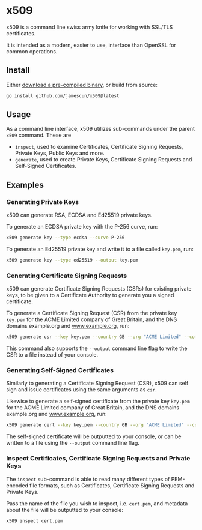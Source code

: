 # x509

x509 is a command line swiss army knife for working with SSL/TLS certificates.

It is intended as a modern, easier to use, interface than OpenSSL for common operations.

## Install

Either [download a pre-compiled binary](https://github.com/jamescun/x509/releases), or build from source:

```sh
go install github.com/jamescun/x509@latest
```

## Usage

As a command line interface, x509 utilizes sub-commands under the parent `x509` command. These are

* `inspect`, used to examine Certificates, Certificate Signing Requests, Private Keys, Public Keys and more.
* `generate`, used to create Private Keys, Certificate Signing Requests and Self-Signed Certificates.

## Examples

### Generating Private Keys

x509 can generate RSA, ECDSA and Ed25519 private keys.

To generate an ECDSA private key with the P-256 curve, run:

```sh
x509 generate key --type ecdsa --curve P-256
```

To generate an Ed25519 private key and write it to a file called `key.pem`, run:

```sh
x509 generate key --type ed25519 --output key.pem
```

### Generating Certificate Signing Requests

x509 can generate Certificate Signing Requests (CSRs) for existing private keys, to be given to a Certificate Authority to generate you a signed certificate.

To generate a Certificate Signing Request (CSR) from the private key `key.pem` for the ACME Limited company of Great Britain, and the DNS domains example.org and www.example.org, run:

```sh
x509 generate csr --key key.pem --country GB --org "ACME Limited" --common-name example.org --dns-name example.org --dns-name www.example.org
```

This command also supports the `--output` command line flag to write the CSR to a file instead of your console.

### Generating Self-Signed Certificates

Similarly to generating a Certificate Signing Request (CSR), x509 can self sign and issue certificates using the same arguments as `csr`.

Likewise to generate a self-signed certificate from the private key `key.pem` for the ACME Limited company of Great Britain, and the DNS domains example.org and www.example.org, run:

```sh
x509 generate cert --key key.pem --country GB --org "ACME Limited" --common-name example.org --dns-name example.org --dns-name www.example.org
```

The self-signed certificate will be outputted to your console, or can be written to a file using the `--output` command line flag.

### Inspect Certificates, Certificate Signing Requests and Private Keys

The `inspect` sub-command is able to read many different types of PEM-encoded file formats, such as Certificates, Certificate Signing Requests and Private Keys.

Pass the name of the file you wish to inspect, i.e. `cert.pem`, and metadata about the file will be outputted to your console:

```sh
x509 inspect cert.pem
```
